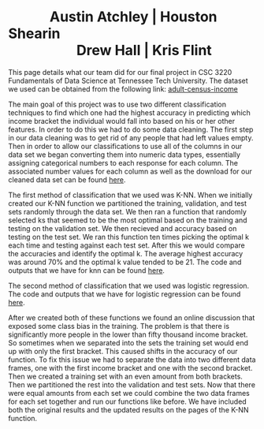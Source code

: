 <h1>&emsp;&emsp;&emsp;Austin Atchley | Houston Shearin<br>&emsp;&emsp;&emsp;&emsp;&nbsp;&nbsp;&nbsp;&nbsp;Drew Hall | Kris Flint</h1>

  This page details what our team did for our final project in CSC 3220 Fundamentals of Data Science at Tennessee Tech University. The dataset we used can be obtained from the following link: [adult-census-income](https://www.kaggle.com/uciml/adult-census-income)


The main goal of this project was to use two different classification techniques to find which one had the highest accuracy in predicting which income bracket the individual would fall into based on his or her other features. In order to do this we had to do some data cleaning. The first step in our data cleaning was to get rid of any people that had left values empty. Then in order to allow our classifications to use all of the columns in our data set we began converting them into numeric data types, essentially assigning categorical numbers to each response for each column. The associated number values for each column as well as the download for our cleaned data set can be found [here](https://austinatchley1.github.io/Data-Science-Team-Project/Data-Cleaning.html).

The first method of classification that we used was K-NN. When we initially created our K-NN function we partitioned the training, validation, and test sets randomly through the data set. We then ran a function that randomly selected ks that seemed to be the most optimal based on the training and testing on the validation set. We then recieved and accuracy based on testing on the test set. We ran this function ten times picking the optimal k each time and testing against each test set. After this we would compare the accuracies and identify the optimal k. The average highest accuracy was around 70% and the optimal k value tended to be 21. The code and outputs that we have for knn can be found [here](https://austinatchley1.github.io/Data-Science-Team-Project/Visualization/K-NN.html).

The second method of classification that we used was logistic regression. The code and outputs that we have for logistic regression can be found [here](https://austinatchley1.github.io/Data-Science-Team-Project/Visualization/Code/LogisticRegression.html).

After we created both of these functions we found an online discussion that exposed some class bias in the training. The problem is that there is significantly more people in the lower than fifty thousand income bracket. So sometimes when we separated into the sets the training set would end up with only the first bracket. This caused shifts in the accuracy of our function. To fix this issue we had to separate the data into two different data frames, one with the first income bracket and one with the second bracket. Then we created a training set with an even amount from both brackets. Then we partitioned the rest into the validation and test sets. Now that there were equal amounts from each set we could combine the two data frames for each set together and run our functions like before. We have included both the original results and the updated results on the pages of the K-NN function.
